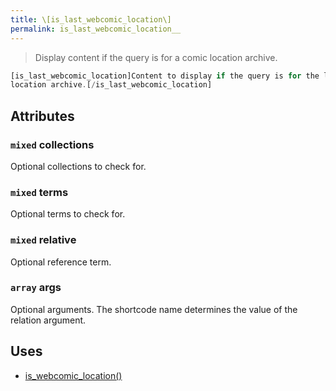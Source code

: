 ```yaml
---
title: \[is_last_webcomic_location\]
permalink: is_last_webcomic_location__
---
```


> Display content if the query is for a comic location archive.

```php
[is_last_webcomic_location]Content to display if the query is for the last comic
location archive.[/is_last_webcomic_location]
```

## Attributes

### `mixed` collections
Optional collections to check for.

### `mixed` terms
Optional terms to check for.

### `mixed` relative
Optional reference term.

### `array` args
Optional arguments. The shortcode name determines the
value of the relation argument.

## Uses
- [is_webcomic_location()](is_webcomic_location())
